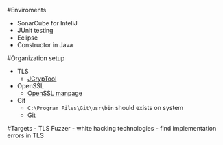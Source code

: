 #Enviroments

- SonarCube for InteliJ
- JUnit testing
- Eclipse
- Constructor in Java

#Organization setup

- TLS
	- [JCrypTool](https://www.cryptool.org/de/jct/)
- OpenSSL
	- [OpenSSL manpage](https://linux.die.net/man/1/openssl)
- Git
	- `C:\Program Files\Git\usr\bin` should exists on system
	- [Git](https://git-scm.com/downloads)  

#Targets
	- TLS Fuzzer
	- white hacking technologies
	- find implementation errors in TLS
	